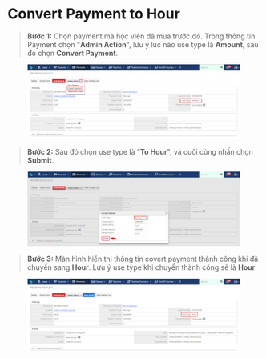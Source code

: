 # Convert Payment to Hour

> **Bước 1:** Chọn payment mà học viên đã mua trước đó. Trong thông tin Payment chọn "**Admin Action**", lưu ý lúc nào use type là **Amount**, sau đó chọn **Convert Payment**.

<figure><img src="../../../.gitbook/assets/image (1) (1).png" alt=""><figcaption></figcaption></figure>

> **Bước 2:** Sau đó chọn use type là "**To Hour**", và cuối cùng nhấn chọn **Submit**.

<figure><img src="../../../.gitbook/assets/image (10) (3).png" alt=""><figcaption></figcaption></figure>

> **Bước 3:** Màn hình hiển thị thông tin covert payment thành công khi đã chuyển sang **Hour**. Lưu ý use type khi chuyển thành công sẽ là **Hour**.

<figure><img src="../../../.gitbook/assets/image (4) (1).png" alt=""><figcaption></figcaption></figure>
